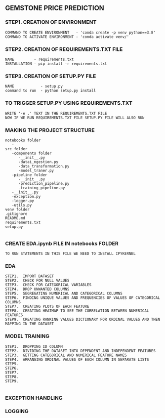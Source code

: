 ## GEMSTONE PRICE PREDICTION

### STEP1. CREATION OF ENVIRONMENT 
```
COMMAND TO CREATE ENVIRONMENT   - 'conda create -p venv python==3.8'
COMMAND TO ACTIVATE ENVIRONMENT - 'conda activate venv/'
```

### STEP2. CREATION OF REQUIREMENTS.TXT FILE
```
NAME         - requirements.txt
INSTALLATION - pip install -r requirements.txt
```

### STEP3. CREATION OF SETUP.PY FILE
```
NAME            - setup.py
command to run  - python setup.py install
```

### TO TRIGGER SETUP.PY USING REQUIREMENTS.TXT
```
WRITE '-e .' TEXT IN THE REQUIREMENTS.TXT FILE
NOW IF WE RUN REQUIREMENTS.TXT FILE SETUP.PY FILE WILL ALSO RUN
```

### MAKING THE PROJECT STRUCTURE
```
notebooks folder
   -
src folder
   -components folder
      -__init__.py
      -datai_ngestion.py
      -data_transformation.py
      -model_traner.py
   -pipeline folder
      -__init__.py
      -prediction_pipeline.py
      -training_pipeline.py
   -__init__.py
   -exception.py
   -logger.py
   -utils.py
venv folder
.gitignore
README.md
requirements.txt
setup.py


```

### CREATE EDA.ipynb FILE IN notebooks FOLDER
```
TO RUN STATEMENTS IN THIS FILE WE NEED TO INSTALL IPYKERNEL

```

### EDA 
```
STEP1.  IMPORT DATASET
STEP2.  CHECK FOR NULL VALUES
STEP3.  CHECK FOR CATEGORICAL VARIABLES
STEP4.  DROP UNWANTED COLUMNS
STEP5.  SEGREGATING NUMERICAL AND CATEGORICAL COLUMNS
STEP6.  FINDING UNIQUE VALUES AND FREQUENCIES OF VALUES OF CATEGORICAL COLUMNS
STEP7.  CREATING PLOTS OF EACH FEATURE
STEP8.  CREATING HEATMAP TO SEE THE CORRELATION BETWEEN NUMERICAL FEATURES
STEP9.  CREATING RANKING VALUES DICTIONARY FOR ORDINAL VALUES AND THEN MAPPING IN THE DATASET
```

### MODEL TRAINING
```
STEP1.  DROPPING ID COLUMN
STEP2.  DIVIDING THE DATASET INTO DEPENDENT AND INDEPENDENT FEATURES
STEP3.  GETTING CATEGORICAL AND NUMERICAL FEATURE NAMES
STEP4.  ARRANGING ORDINAL VALUES OF EACH COLUMN IN SEPARATE LISTS 
STEP5.  
STEP6.  
STEP7.  
STEP8.  
STEP9.  


```

### EXCEPTION HANDLING

### LOGGING

